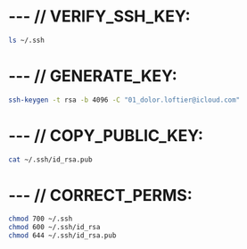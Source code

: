 # --- // VERIFY_SSH_KEY:
```bash
ls ~/.ssh
```

# --- // GENERATE_KEY:
```bash
ssh-keygen -t rsa -b 4096 -C "01_dolor.loftier@icloud.com"
```

# --- // COPY_PUBLIC_KEY:
```bash
cat ~/.ssh/id_rsa.pub
```

# --- // CORRECT_PERMS:
```bash
chmod 700 ~/.ssh
chmod 600 ~/.ssh/id_rsa
chmod 644 ~/.ssh/id_rsa.pub
```

